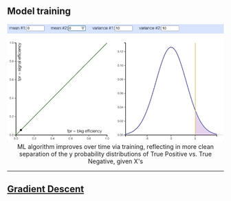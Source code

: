 ## Model training

<p align="center"><img src="./images/prob_distribution_and_ROC.gif" width="600px"><br/>ML algorithm improves over time via training, reflecting in more clean separation of the y probability distributions of True Positive vs. True Negative, given X's</p>

<hr>

## <a href="./gradient_descent">Gradient Descent</a>
